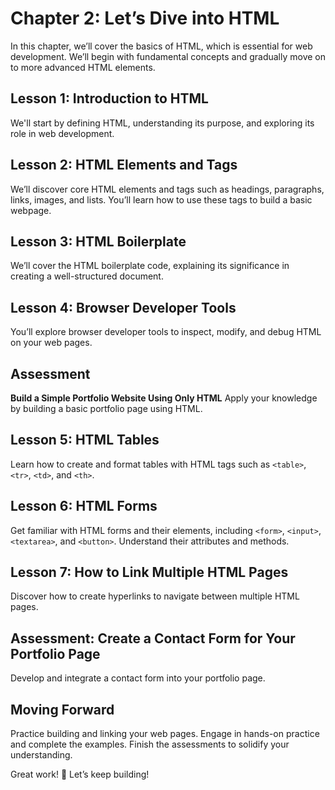 # **Chapter 2: Let’s Dive into HTML**

In this chapter, we’ll cover the basics of HTML, which is essential for web development. We’ll begin with fundamental concepts and gradually move on to more advanced HTML elements.

## **Lesson 1: Introduction to HTML**

We'll start by defining HTML, understanding its purpose, and exploring its role in web development.

## **Lesson 2: HTML Elements and Tags**

We’ll discover core HTML elements and tags such as headings, paragraphs, links, images, and lists. You’ll learn how to use these tags to build a basic webpage.

## **Lesson 3: HTML Boilerplate**

We’ll cover the HTML boilerplate code, explaining its significance in creating a well-structured document.

## **Lesson 4: Browser Developer Tools**

You’ll explore browser developer tools to inspect, modify, and debug HTML on your web pages.

## **Assessment**

**Build a Simple Portfolio Website Using Only HTML**
Apply your knowledge by building a basic portfolio page using HTML.

## **Lesson 5: HTML Tables**

Learn how to create and format tables with HTML tags such as `<table>`, `<tr>`, `<td>`, and `<th>`.

## **Lesson 6: HTML Forms**

Get familiar with HTML forms and their elements, including `<form>`, `<input>`, `<textarea>`, and `<button>`. Understand their attributes and methods.

## **Lesson 7: How to Link Multiple HTML Pages**

Discover how to create hyperlinks to navigate between multiple HTML pages.

## **Assessment: Create a Contact Form for Your Portfolio Page**

Develop and integrate a contact form into your portfolio page.

## **Moving Forward**

Practice building and linking your web pages. Engage in hands-on practice and complete the examples. Finish the assessments to solidify your understanding.

Great work! 🚀 Let’s keep building!

<!--stackedit_data:
eyJoaXN0b3J5IjpbLTE4ODU4NjYyMDcsMTMzODUyOTczOSw2MT
AzODg2MiwtNjc0MTI0MzYwXX0=
-->